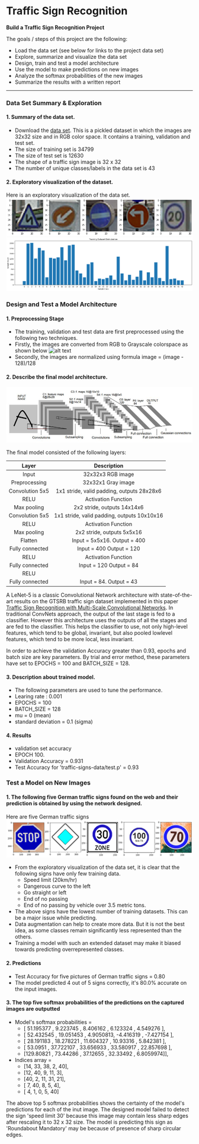 # **Traffic Sign Recognition** 

**Build a Traffic Sign Recognition Project**

The goals / steps of this project are the following:
* Load the data set (see below for links to the project data set)
* Explore, summarize and visualize the data set
* Design, train and test a model architecture
* Use the model to make predictions on new images
* Analyze the softmax probabilities of the new images
* Summarize the results with a written report


[//]: # (Image References)

[image1]: ./examples/visualization.jpg "Visualization"
[image2]: ./examples/grayscale.jpg "Grayscaling"
[image3]: ./examples/random_noise.jpg "Random Noise"
[image4]: ./examples/placeholder.png "Traffic Sign 1"
[image5]: ./examples/placeholder.png "Traffic Sign 2"
[image6]: ./examples/placeholder.png "Traffic Sign 3"
[image7]: ./examples/placeholder.png "Traffic Sign 4"
[image8]: ./examples/placeholder.png "Traffic Sign 5"
[image9]: ./examples/dataset_examples.png "All images"
[image10]: ./examples/model_architecture.png "model_architecture images"
[image11]: ./examples/german_dataset_examples.png "All images"

---
### Data Set Summary & Exploration

#### 1. Summary of the data set. 

* Download the [data set](https://s3-us-west-1.amazonaws.com/udacity-selfdrivingcar/traffic-signs-data.zip). This is a pickled dataset in which the images are 32x32 size and in RGB color space. It contains a training, validation and test set.
* The size of training set is 34799
* The size of test set is 12630
* The shape of a traffic sign image is 32 x 32
* The number of unique classes/labels in the data set is 43

#### 2. Exploratory visualization of the dataset.

Here is an exploratory visualization of the data set. 
![alt text][image9]
![alt text][image1]
### Design and Test a Model Architecture

#### 1. Preprocessing Stage
* The training, validation and test data are first preprocessed using the following two techniques.
* Firstly, the images are converted from RGB to Grayscale colorspace as shown below
![alt text][image2]
* Secondly, the images are normalized using formula image = (image - 128)/128

#### 2. Describe the final model architecture.
![alt text][image10]

The final model consisted of the following layers:

| Layer         		|     Description	        					| 
|:---------------------:|:---------------------------------------------:| 
| Input         		| 32x32x3 RGB image   							|
| Preprocessing         		| 32x32x1 Gray image   							|
| Convolution 5x5     	| 1x1 stride, valid padding, outputs 28x28x6 	|
| RELU					| Activation Function											|
| Max pooling	      	| 2x2 stride,  outputs 14x14x6 				|
| Convolution 5x5     	| 1x1 stride, valid padding, outputs 10x10x16 	|
| RELU					| Activation Function												| 
| Max pooling	      	| 2x2 stride,  outputs 5x5x16				|
| Flatten	    | Input = 5x5x16. Output = 400     									|
| Fully connected		| Input = 400 Output = 120      									|
| RELU					| Activation Function												| 
| Fully connected		| Input = 120 Output = 84      									|
| RELU					|												| Activation Function
| Fully connected				| Input = 84. Output = 43      									|

A LeNet-5 is a classic Convolutional Network architecture with state-of-the-art results on the GTSRB traffic sign dataset implemented in this paper [Traffic Sign Recognition with Multi-Scale Convolutional Networks](https://scholar.google.es/scholar?q=traffic+sign+recognition+with+multi-scale+convolutional+networks&hl=en&as_sdt=0&as_vis=1&oi=scholart).
In traditional ConvNets approach, the output of the last stage is fed to a classifier. However this architecture uses the outputs of all the stages and are fed to the classifier. This helps the classifier to use, not only high-level features, which tend to be global, invariant, but also pooled lowlevel features, which tend to be more local, less invariant.

In order to achieve the validation Accuracy greater than 0.93, epochs and batch size are key parameters. By trial and error method, these parameters have set to EPOCHS = 100 and BATCH_SIZE = 128.

#### 3. Description about trained model. 
* The following parameters are used to tune the performance.
* Learing rate : 0.001
* EPOCHS = 100
* BATCH_SIZE = 128
* mu = 0 (mean)
* standard deviation = 0.1 (sigma)

#### 4. Results

* validation set accuracy 
 * EPOCH 100.
 * Validation Accuracy = 0.931
* Test Accuracy for 'traffic-signs-data/test.p' = 0.93

### Test a Model on New Images

#### 1. The following five German traffic signs found on the web and their prediction is obtained by using the network designed.
Here are five German traffic signs 
![alt text][image11]

* From the exploratory visualization of the data set, it is clear that the following signs have only few training data.
    * Speed limit (20km/hr)
    * Dangerous curve to the left
    * Go straight or left
    * End of no passing 
    * End of no passing by vehicle over 3.5 metric tons.
* The above signs have the lowest number of training datasets. This can be a major issue while predicting.
* Data augmentation can help to create more data. But it is not the best idea, as some classes remain significantly less represented than the others.
* Training a model with such an extended dataset may make it biased towards predicting overrepresented classes. 
#### 2. Predictions

* Test Accuracy for five pictures of German traffic signs = 0.80
* The model predicted 4 out of 5 signs correctly, it's 80.0% accurate on the input images.

#### 3. The top five softmax probabilities of the predictions on the captured images are outputted
* Model's softmax probabilities =  
    * [ 51.195377 ,   9.223745 ,   8.406162 ,   6.123324 ,   4.549276 ],
    * [ 52.432545 ,  19.051453 ,   4.9050813,  -4.416319 ,  -7.427154 ],
    * [ 28.191183 ,  18.278221 ,  11.604327 ,  10.93316  ,   5.842381 ],
    * [ 53.0951   ,  37.722107 ,  33.656933 ,  33.580917 ,  22.857698 ],
    * [129.80821  ,  73.44286  ,  37.12655  ,  32.33492  ,   6.8059974]],
* Indices array =
    * [14, 33, 38,  2, 40],
    * [12, 40,  9, 11,  3],
    * [40,  2, 11, 31, 21],
    * [ 7, 40,  8,  5,  4],
    * [ 4,  1,  0,  5, 40]

The above top 5 softmax probabilities shows the certainty of the model's predictions for each of the inut image. The designed model failed to detect the sign 'speed limit 30' because this image may contain less sharp edges after rescaling it to 32 x 32 size. The model is predicting this sign as 'Roundabout Mandatory' may be because of presence of sharp circular edges.  


